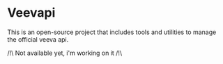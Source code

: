 # Veevapi

This is an open-source project that includes tools and utilities to manage the official veeva api.

/!\ Not available yet, i'm working on it /!\
